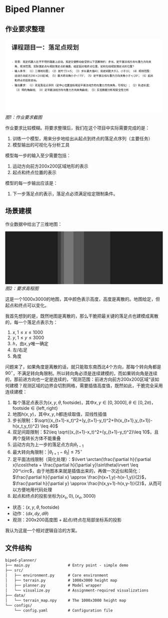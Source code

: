 # Biped Planner

## 作业要求整理

![assignment](assets/assignment.png)
*图1：作业要求截图*

作业要求比较模糊。将要求整理后，我们在这个项目中实际需要完成的是：

1. 训练一个模型，用来分步地给出从起点到终点的落足点序列（主要任务）
2. 模型输出的可视化与分析工具

模型每一步的输入至少需要包括：

1. 运动方向前方200x200区域地形的表示
2. 起点和终点位置的表示

模型的每一步输出应该是：

1. 下一步落足点的表示，落足点必须满足给定限制条件。

## 场景建模

作业数据中给出了三维地图：

![map](assets/map.jpg)
*图2：要求高程图*

这是一个1000x3000的地图，其中颜色表示高度，高度是离散的。地图给定，但起点和终点可以变化。

我首先想到的是，既然地图是离散的，那么干脆把最关键的落足点也建模成离散的，每一个落足点表示为：

1. $x,1\leq x\leq 1000$
2. $y,1\leq y\leq 3000$
3. $h$，由$x,y$唯一确定
4. 左/右足
5. 角度

问题来了，如果角度是离散的话，就只能取东南西北4个方向，那每个转向角都是$90^\circ$，不满足转向角限制。所以转向角必须是连续建模的，而如果转向角是连续的，那前进方向也一定是连续的，“观测范围：前进方向前方200x200区域“该如何建模？观测区域的边界会切割网格，需要插值高度值，既然如此，干脆完全采用连续建模：

1. 每个落足点表示为$(x,y,\theta, \text{footside})$，其中$x,y\in [0,3000],\theta\in [0,2\pi)$，$\text{footside}\in\{\text{left},\text{right}\}$
2. 地图$h(x,y)$，其中$x,y,h$都连续取值，双线性插值
3. 步长限制：$\sqrt{(x_{t+1}-x_t)^2+(y_{t+1}-y_t)^2+(h(x_{t+1},y_{t+1})-h(x_t,y_t))^2} \leq 40$
4. 双足间距限制：$2\leq \sqrt{(x_{t+1}-x_t)^2+(y_{t+1}-y_t)^2}\leq 10$，且两个旋转长方体不能重叠
5. 运动方向为上一步的落足点方向$\theta_{t-1}$
6. 最大转向角限制：$\lvert \theta_{t+1}-\theta_t \rvert \leq 75^\circ$
7. 足平面法线限制（简化处理）：$\lvert \arctan(\frac{\partial h}{\partial x}\cos\theta + \frac{\partial h}{\partial y}\sin\theta)\rvert \leq 20^\circ$，由于地图本来就是插值出来的，再做一次近似和简化：$\frac{\partial h}{\partial x} \approx \frac{h(x+1,y)-h(x-1,y)}{2}$，$\frac{\partial h}{\partial y} \approx \frac{h(x,y+1)-h(x,y-1)}{2}$，从而可以方便地用代码处理
8. 起点和终点的投影坐标为$(x_s,0),(x_e,3000)$

- 状态：$(x,y,\theta,\text{footside})$
- 动作：$(dx,dy,d\theta)$
- 观测：200x200高度图 + 起点/终点在局部坐标系的投影

我认为这是一个相对逻辑自洽的方案。

## 文件结构

```file structure
biped-planner/
├── main.py                 # Entry point - simple demo
├── src/
│   ├── environment.py      # Core environment
│   ├── terrain.py          # 1000x3000 height map
│   ├── planner.py          # Model wrapper
│   └── visualize.py        # Assignment-required visualizations
├── data/
│   └── terrain_map.npy     # The 1000x3000 height map
└── configs/
    └── config.yaml         # Configuration file
```
